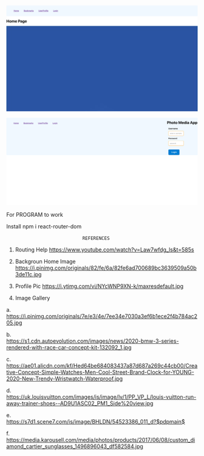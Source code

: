 ![wireframe](./Wireframe-REACT1.png)

![wireframe](./Wireframe-REACT2.png)

For PROGRAM to work

Install npm i react-router-dom



                                REFERENCES

1. Routing Help
https://www.youtube.com/watch?v=Law7wfdg_ls&t=585s

2. Backgroun Home Image
https://i.pinimg.com/originals/82/fe/6a/82fe6ad700689bc3639509a50b3de11c.jpg

3. Profile Pic
https://i.ytimg.com/vi/NYcWNP9XN-k/maxresdefault.jpg

4. Image Gallery

a.  
https://i.pinimg.com/originals/7e/e3/4e/7ee34e7030a3ef6b1ece2f4b784ac205.jpg

b.          
https://s1.cdn.autoevolution.com/images/news/2020-bmw-3-series-rendered-with-race-car-concept-kit-132092_1.jpg

c.  
https://ae01.alicdn.com/kf/Hed64be684083437a87d687a269c44cb00/Creative-Concept-Simple-Watches-Men-Cool-Street-Brand-Clock-for-YOUNG-2020-New-Trendy-Wristwatch-Waterproof.jpg

d.      
https://uk.louisvuitton.com/images/is/image/lv/1/PP_VP_L/louis-vuitton-run-away-trainer-shoes--AD9U1ASC02_PM1_Side%20view.jpg

e.      
https://s7d1.scene7.com/is/image/BHLDN/54523386_011_d?$pdpmain$

f.      
https://media.karousell.com/media/photos/products/2017/06/08/custom_diamond_cartier_sunglasses_1496896043_df582584.jpg
